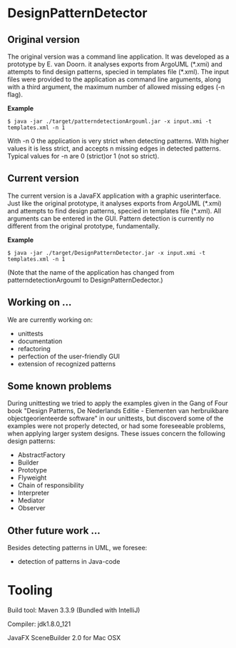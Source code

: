 # DesignPatternDetector

## Original version
The original version was a command line application. It was developed
as a prototype by E. van Doorn. it analyses exports from ArgoUML (\*.xmi) 
and attempts to find design patterns, specied in templates file (\*.xml).
The input files were provided to the application as command line arguments,
along with a third argument, the maximum number of allowed missing edges 
(-n flag).

**Example**

`$ java -jar ./target/patterndetectionArgouml.jar -x input.xmi -t templates.xml -n 1
`

With -n 0 the application is very strict when detecting patterns. With higher values
it is less strict, and accepts n missing edges in detected patterns. Typical values 
for -n are 0 (strict)or 1 (not so strict).

## Current version
The current version is a JavaFX application with a graphic userinterface. 
Just like the original prototype, it analyses exports from ArgoUML (\*.xmi) 
and attempts to find design patterns, specied in templates file (\*.xml).
All arguments can be entered in the GUI. Pattern detection is currently no
different from the original prototype, fundamentally.

**Example**

`$ java -jar ./target/DesignPatternDetector.jar -x input.xmi -t templates.xml -n 1
`

(Note that the name of the application has changed from patterndetectionArgouml to DesignPatternDedector.)

## Working on ...
We are currently working on:
* unittests
* documentation
* refactoring
* perfection of the user-friendly GUI
* extension of recognized patterns

## Some known problems
During unittesting we tried to apply the examples given in the 
Gang of Four book "Design Patterns, De Nederlands Editie - Elementen 
van herbruikbare objectgeorienteerde software" in our unittests, but 
discoverd some of the examples were not properly detected, or had some
foreseeable problems, when applying larger system designs. These issues
concern the following design patterns:
* AbstractFactory
* Builder
* Prototype
* Flyweight
* Chain of responsibility
* Interpreter
* Mediator
* Observer


## Other future work ...
Besides detecting patterns in UML, we foresee:
* detection of patterns in Java-code

# Tooling
Build tool: Maven 3.3.9 (Bundled with IntelliJ)

Compiler: jdk1.8.0_121

JavaFX SceneBuilder 2.0 for Mac OSX
